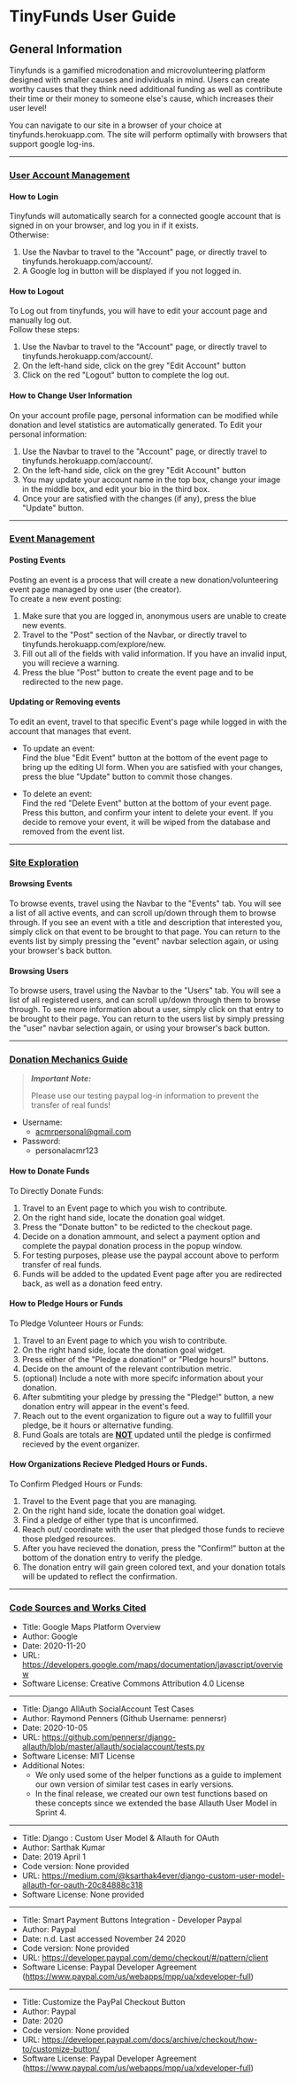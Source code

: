 # TinyFunds User Guide

## General Information
Tinyfunds is a gamified microdonation and microvolunteering platform designed with smaller causes and individuals in mind. 
Users can create worthy causes that they think need additional funding as well as contribute their time or their money to someone else's cause, which increases their user level!

You can navigate to our site in a browser of your choice at tinyfunds.herokuapp.com.
The site will perform optimally with browsers that support google log-ins.

---
### <ins>User Account Management</ins>
#### How to Login
Tinyfunds will automatically search for a connected google account that is signed in on your browser, and log you in if it exists.  
Otherwise:
1. Use the Navbar to travel to the "Account" page, or directly travel to tinyfunds.herokuapp.com/account/.
2. A Google log in button will be displayed if you not logged in.

#### How to Logout
To Log out from tinyfunds, you will have to edit your account page and manually log out.  
Follow these steps:
1. Use the Navbar to travel to the "Account" page, or directly travel to tinyfunds.herokuapp.com/account/.
2. On the left-hand side, click on the grey "Edit Account" button 
3. Click on the red "Logout" button to complete the log out.

#### How to Change User Information
On your account profile page, personal information can be modified while donation and level statistics are automatically generated. 
To Edit your personal information:
1. Use the Navbar to travel to the "Account" page, or directly travel to tinyfunds.herokuapp.com/account/.
2. On the left-hand side, click on the grey "Edit Account" button 
3. You may update your account name in the top box, change your image in the middle box, and edit your bio in the third box.
4. Once your are satisfied with the changes (if any), press the blue "Update" button.
---

### <ins>Event Management</ins>
#### Posting Events
Posting an event is a process that will create a new donation/volunteering event page managed by one user (the creator).  
To create a new event posting:
1. Make sure that you are logged in, anonymous users are unable to create new events. 
2. Travel to the "Post" section of the Navbar, or directly travel to tinyfunds.herokuapp.com/explore/new. 
3. Fill out all of the fields with valid information. If you have an invalid input, you will recieve a warning. 
4. Press the blue "Post" button to create the event page and to be redirected to the new page. 

#### Updating or Removing events
To edit an event, travel to that specific Event's page while logged in with the account that manages that event.  
- To update an event:  
    Find the blue "Edit Event" button at the bottom of the event page to bring up the editing UI form. When you are satisfied with your changes, press the blue "Update" button to commit those changes.

- To delete an event:  
    Find the red "Delete Event" button at the bottom of your event page. Press this button, and confirm your intent to delete your event. If you decide to remove your event, it will be wiped from the database and removed from the event list.
---

### <ins>Site Exploration</ins> ###
#### Browsing Events
To browse events, travel using the Navbar to the "Events" tab. You will see a list of all active events, and can scroll up/down through them to browse through. If you see an event with a title and description that interested you, simply click on that event to be brought to that page. You can return to the events list by simply pressing the "event" navbar selection again, or using your browser's back button.


#### Browsing Users
To browse users, travel using the Navbar to the "Users" tab. You will see a list of all registered users, and can scroll up/down through them to browse through. To see more information about a user, simply click on that entry to be brought to their page. You can return to the users list by simply pressing the "user" navbar selection again, or using your browser's back button.

---
### <ins>Donation Mechanics Guide</ins>
>***Important Note:***
>
>Please use our testing paypal log-in information to prevent the transfer of real funds!
- Username:
    - acmrpersonal@gmail.com
- Password:
    - personalacmr123

  
   
#### How to Donate Funds
To Directly Donate Funds:
1. Travel to an Event page to which you wish to contribute.
2. On the right hand side, locate the donation goal widget.
3. Press the "Donate button" to be redicted to the checkout page.
4. Decide on a donation ammount, and select a payment option and complete the paypal donation process in the popup window.
5. For testing purposes, please use the paypal account above to perform transfer of real funds.
6. Funds will be added to the updated Event page after you are redirected back, as well as a donation feed entry. 

#### How to Pledge Hours or Funds
To Pledge Volunteer Hours or Funds:
1. Travel to an Event page to which you wish to contribute.
2. On the right hand side, locate the donation goal widget.
3. Press either of the "Pledge a donation!" or "Pledge hours!" buttons.
4. Decide on the amount of the relevant contribution metric.
5. (optional) Include a note with more specifc information about your donation.
6. After submtiting your pledge by pressing the "Pledge!" button, a new donation entry will appear in the event's feed.
7. Reach out to the event organization to figure out a way to fullfill your pledge, be it hours or alternative funding.
8. Fund Goals are totals are <ins>**NOT**</ins> updated until the pledge is confirmed recieved by the event organizer.

#### How Organizations Recieve Pledged Hours or Funds.
To Confirm Pledged Hours or Funds:
1. Travel to the Event page that you are managing.
2. On the right hand side, locate the donation goal widget.
3. Find a pledge of either type that is unconfirmed. 
4. Reach out/ coordinate with the user that pledged those funds to recieve those pledged resources.
5. After you have recieved the donation, press the "Confirm!" button at the bottom of the donation entry to verify the pledge.
6. The donation entry will gain green colored text, and your donation totals will be updated to reflect the confirmation.

---
### <ins>Code Sources and Works Cited</ins>


*  Title: Google Maps Platform Overview
*  Author: Google
*  Date: 2020-11-20
*  URL: https://developers.google.com/maps/documentation/javascript/overview
*  Software License: Creative Commons Attribution 4.0 License  
___

*  Title: Django AllAuth SocialAccount Test Cases
*  Author: Raymond Penners (Github Username: pennersr)
*  Date: 2020-10-05
*  URL: https://github.com/pennersr/django-allauth/blob/master/allauth/socialaccount/tests.py
*  Software License: MIT License
*  Additional Notes: 
    - We only used some of the helper functions as a guide to implement our own version of similar test cases in early versions. 
    - In the final release, we created our own test functions based on these concepts since we extended the base Allauth User Model in Sprint 4.  
___

*  Title: Django : Custom User Model & Allauth for OAuth
*  Author: Sarthak Kumar
*  Date: 2019 April 1
*  Code version: None provided
*  URL: https://medium.com/@ksarthak4ever/django-custom-user-model-allauth-for-oauth-20c84888c318
*  Software License: None provided
___

*  Title: Smart Payment Buttons Integration - Developer Paypal
*  Author: Paypal
*  Date: n.d. Last accessed November 24 2020
*  Code version: None provided
*  URL: https://developer.paypal.com/demo/checkout/#/pattern/client
*  Software License: Paypal Developer Agreement (https://www.paypal.com/us/webapps/mpp/ua/xdeveloper-full)
___

*  Title: Customize the PayPal Checkout Button
*  Author: Paypal
*  Date: 2020
*  Code version: None provided
*  URL: https://developer.paypal.com/docs/archive/checkout/how-to/customize-button/
*  Software License: Paypal Developer Agreement (https://www.paypal.com/us/webapps/mpp/ua/xdeveloper-full)
